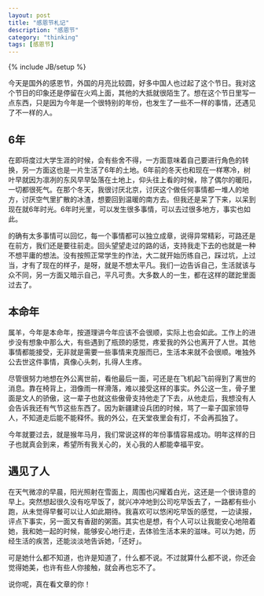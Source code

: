 ```yaml
---
layout: post
title: "感恩节札记"
description: "感恩节"
category: "thinking"
tags: [感恩节]
---
```

{% include JB/setup %}

今天是国外的感恩节，外国的月亮比较圆，好多中国人也过起了这个节日。我对这个节日的印象还是停留在火鸡上面，其他的大抵就很陌生了。想在这个节日里写一点东西，只是因为今年是一个很特别的年份，也发生了一些不一样的事情，还遇见了不一样的人。

## 6年

在即将度过大学生涯的时候，会有些舍不得，一方面意味着自己要进行角色的转换，另一方面这也是一片生活了6年的土地。6年前的冬天也和现在一样寒冷，树叶早就因为凛冽的东风早早坠落在土地上，仰头往上看的时候，除了偶尔的暖阳，一切都很死气。在那个冬天，我很讨厌北京，讨厌这个做任何事情都一堆人的地方，讨厌空气里扩散的冰渣，想要回到温暖的南方去。但我还是呆了下来，以呆到现在就6年时光。6年时光里，可以发生很多事情，可以去过很多地方，事实也如此。

<!--break-->

的确有太多事情可以回忆，每一个事情都可以独立成章，说得异常精彩，可路还是在前方，我们还是要往前走。回头望望走过的路的话，支持我走下去的也就是一种不想平庸的想法。没有按照正常学生的作法，大二就开始历练自己，踩过坑，上过当，才有了现在的样子，是呀，就是不想太平凡。我们一边告诉自己，生活就该与众不同，另一方面又暗示自己，平凡可贵。大多数人的一生，都在这样的蹉跎里面过去了。

## 本命年

属羊，今年是本命年，按道理讲今年应该不会很顺，实际上也会如此。工作上的进步没有想象中那么大，有些遇到了瓶颈的感觉，疼爱我的外公也离开了人世。其他事情都能接受，无非就是需要一些事情来克服而已，生活本来就不会很顺。唯独外公去世这件事情，真像心头刺，扎得人生疼。

尽管很努力地想在外公离世前，看他最后一面，可还是在飞机起飞前得到了离世的消息。靠在椅背上，泪像雨一样滑落，难以接受这样的事实。外公这一生，骨子里面是文人的骄傲，这一辈子也就这些傲骨支持他走了下去，从他走后，我想没有人会告诉我还有气节这些东西了。因为新疆建设兵团的时候，骂了一辈子国家领导人，不知道走后能不能释怀。我的外公，在天堂夜里会有灯，不会再孤独了。

今年就要过去，就是猴年马月，我们常说这样的年份事情容易成功。明年这样的日子也就真会到来，希望所有我关心的，关心我的人都能幸福平安。

## 遇见了人

在天气微凉的早晨，阳光照射在雪面上，周围也闪耀着白光，这还是一个很诗意的早上。突然想起很久没有吃早饭了，就兴冲冲地到公司吃早饭去了，一路都有些小跑，从未觉得早餐可以让人如此期待。我喜欢可以悠闲吃早饭的感觉，一边读报，评点下事实，另一面又有香甜的粥面。其实也是想，有个人可以让我能安心地陪着她，我和她一起的时候，能够安心地行走，去体验生活本来的滋味。可以为她，历经生活的疾苦，还能淡淡地告诉她，「还好」。

可是她什么都不知道，也许是知道了，什么都不说。不过就算什么都不说，你还会觉得她美，也许有些人你接触，就会再也忘不了。

说你呢，真在看文章的你！
